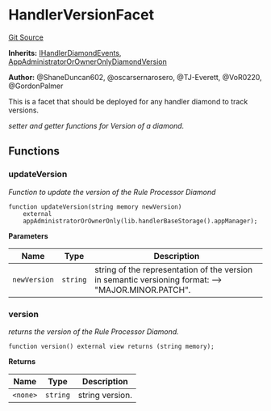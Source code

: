 # HandlerVersionFacet
[Git Source](https://github.com/thrackle-io/rules-engine/blob/8f688cb5e6148d0b374ef77b936d7812ad0892e1/src/client/token/handler/diamond/HandlerVersionFacet.sol)

**Inherits:**
[IHandlerDiamondEvents](/src/common/IEvents.sol/interface.IHandlerDiamondEvents.md), [AppAdministratorOrOwnerOnlyDiamondVersion](/src/client/token/handler/common/AppAdministratorOrOwnerOnlyDiamondVersion.sol/contract.AppAdministratorOrOwnerOnlyDiamondVersion.md)

**Author:**
@ShaneDuncan602, @oscarsernarosero, @TJ-Everett, @VoR0220, @GordonPalmer

This is a facet that should be deployed for any handler diamond to track versions.

*setter and getter functions for Version of a diamond.*


## Functions
### updateVersion

*Function to update the version of the Rule Processor Diamond*


```solidity
function updateVersion(string memory newVersion)
    external
    appAdministratorOrOwnerOnly(lib.handlerBaseStorage().appManager);
```
**Parameters**

|Name|Type|Description|
|----|----|-----------|
|`newVersion`|`string`|string of the representation of the version in semantic versioning format: --> "MAJOR.MINOR.PATCH".|


### version

*returns the version of the Rule Processor Diamond.*


```solidity
function version() external view returns (string memory);
```
**Returns**

|Name|Type|Description|
|----|----|-----------|
|`<none>`|`string`|string version.|


